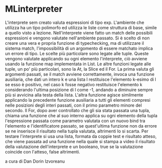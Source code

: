 # MLinterpreter

L'interprete sem creato valuta espressioni di tipo exp. L'ambiente che utilizza ha un tipo polimorfo ed utilizza le liste come struttura di base, simile a quello visto a lezione. Nell'interprete viene fatto un match delle possibili espressioni e vengono valutate nell'ambiente passato.  Si è scelto di non creare una vera e propria funzione di typechecking, ma di utilizzare il sistema match, l'impossibilità di un argomento di essere matchato implica un errore di tipo. Le scelte più particolare sono legate alle tuple. Queste  vengono valutate applicando su ogni elemento l'interprete, ciò avviene usando la funzione map implementata in List. Le altre funzioni legate alle tuple, un po' più particolari, sono la At, la Slice ed il For. La prima valuta gli argomenti passati, se il match avviene correttamente, invoca una funzione ausiliaria, che dati un intero k e una lista l restituisce l'elemento k-esimo di l se esso è positivo, nel caso k fosse negativo restituisce l'elemento k considerando l'ultima posizione di l come -1, andando a diminuire sempre più si avvicina alla testa della lista. L'altra funzione agisce similmente applicando la precedente funzione ausiliaria a tutti gli elementi compresi nelle posizioni degli interi passati, con il primo parametro minore del secondo. Il For, dopo aver controllato che gli sia stata passata una tupla, chiama una funzione che al suo interno applica su  ogni elemento della tupla l'espressione passata come parametro valutata  con un nuovo bind tra l'elemento e l'identificatore passato, se quest'ultima funzione non da errore se ne inserisce il risultato nella tupla valutata, altrimenti lo si scarta.
Per testare l'interprete si usa una lista, formata da coppie test e risultato atteso, che viene passata ad una funzione nella quale si stampa a video il risultato della valutazione dell'interprete e un booleano, true se la valutazione coincide con l'atteso, false altrimenti.
	
	
	
a cura di Dan Dorin Izvoreanu

